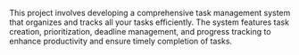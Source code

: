 This project involves developing a comprehensive task management system that organizes and tracks all your tasks efficiently. The system features task creation, prioritization, deadline management, and progress tracking to enhance productivity and ensure timely completion of tasks.